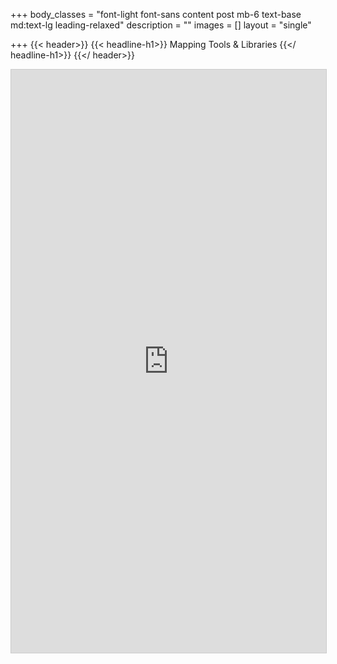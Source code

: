 +++
body_classes = "font-light font-sans content post mb-6 text-base md:text-lg leading-relaxed"
description = ""
images = []
layout = "single"

+++
{{< header>}}
{{< headline-h1>}}
Mapping Tools & Libraries
{{</ headline-h1>}}
{{</ header>}}
<iframe class="airtable-embed" src="https://airtable.com/embed/shridyyz3ZsngK99m?backgroundColor=blue&viewControls=on" frameborder="0" onmousewheel="" width="100%" height="933" style="background: transparent; border: 1px solid #ccc;"></iframe>